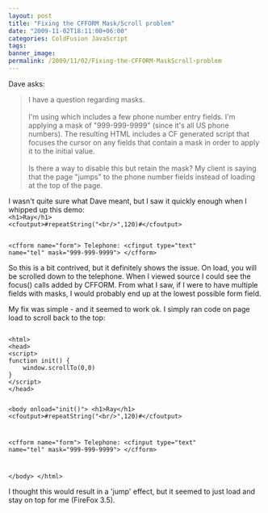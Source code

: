 ```yaml
---
layout: post
title: "Fixing the CFFORM Mask/Scroll problem"
date: "2009-11-02T18:11:00+06:00"
categories: ColdFusion JavaScript 
tags: 
banner_image: 
permalink: /2009/11/02/Fixing-the-CFFORM-MaskScroll-problem
---
```


Dave asks:

<blockquote>
I have a question regarding <cfinput> masks.
<br/><br/>
I'm using <cfform> which includes a few phone number entry fields. I'm applying a mask of "999-999-9999" (since it's all US phone numbers).  The resulting HTML includes a CF generated script that focuses the cursor on any fields that contain a mask in order to apply it to the initial value.
<br/><br/>
Is there a way to disable this but retain the mask?  My client is saying that the page "jumps" to the phone number fields instead of loading at the top of the page.
</blockquote>
<!--more-->
I wasn't quite sure what Dave meant, but I saw it quickly enough when I whipped up this demo:

<code>
&lt;h1&gt;Ray&lt;/h1&gt;
&lt;cfoutput&gt;#repeatString("&lt;br/&gt;",120)#&lt;/cfoutput&gt;

&lt;cfform name="form"&gt;
Telephone: &lt;cfinput type="text" name="tel" mask="999-999-9999"&gt;
&lt;/cfform&gt;
</code>

So this is a bit contrived, but it definitely shows the issue. On load, you will be scrolled down to the telephone. When I viewed source I could see the focus() calls added by CFFORM. From what I saw, if I were to have multiple fields with masks, I would probably end up at the lowest possible form field. 

My fix was simple - and it seemed to work ok. I simply ran code on page load to scroll back to the top:

<code>
&lt;html&gt;
&lt;head&gt;
&lt;script&gt;
function init() {
	window.scrollTo(0,0)
}
&lt;/script&gt;
&lt;/head&gt;

&lt;body onload="init()"&gt;
&lt;h1&gt;Ray&lt;/h1&gt;
&lt;cfoutput&gt;#repeatString("&lt;br/&gt;",120)#&lt;/cfoutput&gt;

&lt;cfform name="form"&gt;
Telephone: &lt;cfinput type="text" name="tel" mask="999-999-9999"&gt;
&lt;/cfform&gt;

&lt;/body&gt;
&lt;/html&gt;
</code>

I thought this would result in a 'jump' effect, but it seemed to just load and stay on top for me (FireFox 3.5).